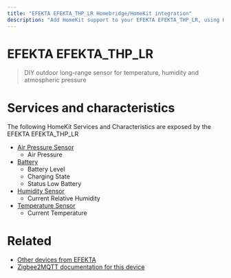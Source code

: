 ```yaml
---
title: "EFEKTA EFEKTA_THP_LR Homebridge/HomeKit integration"
description: "Add HomeKit support to your EFEKTA EFEKTA_THP_LR, using Homebridge, Zigbee2MQTT and homebridge-z2m."
---
```

<!---
This file has been GENERATED using src/docgen/docgen.ts
DO NOT EDIT THIS FILE MANUALLY!
-->
# EFEKTA EFEKTA_THP_LR
> DIY outdoor long-range sensor for temperature, humidity and atmospheric pressure


# Services and characteristics
The following HomeKit Services and Characteristics are exposed by
the EFEKTA EFEKTA_THP_LR

* [Air Pressure Sensor](../../sensors.md)
  * Air Pressure
* [Battery](../../battery.md)
  * Battery Level
  * Charging State
  * Status Low Battery
* [Humidity Sensor](../../sensors.md)
  * Current Relative Humidity
* [Temperature Sensor](../../sensors.md)
  * Current Temperature


# Related
* [Other devices from EFEKTA](../index.md#efekta)
* [Zigbee2MQTT documentation for this device](https://www.zigbee2mqtt.io/devices/EFEKTA_THP_LR.html)